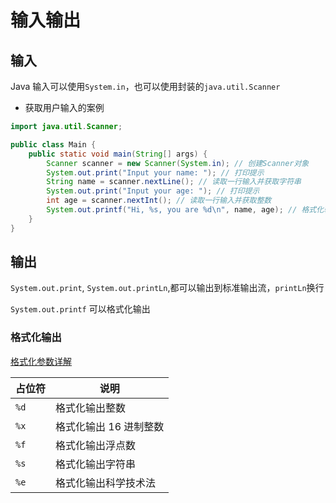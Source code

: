 # 输入输出

## 输入

Java 输入可以使用`System.in`，也可以使用封装的`java.util.Scanner`

- 获取用户输入的案例

```java
import java.util.Scanner;

public class Main {
    public static void main(String[] args) {
        Scanner scanner = new Scanner(System.in); // 创建Scanner对象
        System.out.print("Input your name: "); // 打印提示
        String name = scanner.nextLine(); // 读取一行输入并获取字符串
        System.out.print("Input your age: "); // 打印提示
        int age = scanner.nextInt(); // 读取一行输入并获取整数
        System.out.printf("Hi, %s, you are %d\n", name, age); // 格式化输出
    }
}
```

## 输出

`System.out.print`, `System.out.printLn`,都可以输出到标准输出流，`printLn`换行

`System.out.printf` 可以格式化输出

### 格式化输出

[格式化参数详解](https://docs.oracle.com/en/java/javase/11/docs/api/java.base/java/util/Formatter.html#syntax)

| 占位符 | 说明                   |
| ------ | ---------------------- |
| `%d`   | 格式化输出整数         |
| `%x`   | 格式化输出 16 进制整数 |
| `%f`   | 格式化输出浮点数       |
| `%s`   | 格式化输出字符串       |
| `%e`   | 格式化输出科学技术法   |
